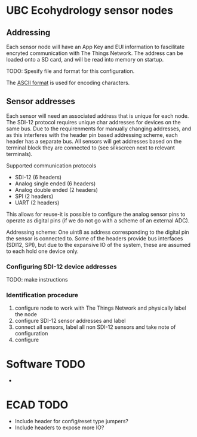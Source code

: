 # UBC Ecohydrology sensor nodes

## Addressing
Each sensor node will have an App Key and EUI information to fascilitate encryted communication with The Things Network. The address can be loaded onto a SD card, and will be read into memory on startup.

TODO: Spesify file and format for this configuration.

The [ASCII format](https://www.arduino.cc/en/Reference/ASCIIchart) is used for encoding characters.


## Sensor addresses
Each sensor will need an associated address that is unique for each node. The SDI-12 protocol requires unique char addresses for devices on the same bus. Due to the requirenments for manually changing addresses, and as this interferes with the header pin based addressing scheme, each header has a separate bus. All sensors will get addresses based on the terminal block they are connected to (see silkscreen next to relevant terminals).

Supported communication protocols
- SDI-12 (6 headers)
- Analog single ended (6 headers)
- Analog double ended (2 headers)
- SPI (2 headers)
- UART (2 headers)

This allows for reuse-it is possible to configure the analog sensor pins to operate as digital pins (if we do not go with a scheme of an external ADC).

Addressing scheme:
One uint8 as address corresponding to the digital pin the sensor is connected to. Some of the headers provide bus interfaces (SDI12, SPI), but due to the expansive IO of the system, these are assumed to each hold one device only. 


### Configuring SDI-12 device addresses
TODO: make instructions

### Identification procedure
1. configure node to work with The Things Network and physically label the node
2. configure SDI-12 sensor addresses and label
3. connect all sensors, label all non SDI-12 sensors and take note of configuration
4. configure


# Software TODO
-

# ECAD TODO
- Include header for config/reset type jumpers?
- Include headers to expose more IO?
